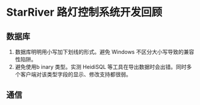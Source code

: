 # StarRiver 路灯控制系统开发回顾

## 数据库

1. 数据库明明用小写加下划线的形式。避免 Windows 不区分大小写导致的兼容性陷阱。
2. 避免使用b inary 类型。实测 HeidiSQL 等工具在导出数据时会出错。同时多个客户端对该类型字段的显示、修改支持都很弱。


## 通信

